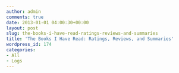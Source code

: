 ```yaml
---
author: admin
comments: true
date: 2013-01-01 04:00:30+00:00
layout: post
slug: the-books-i-have-read-ratings-reviews-and-summaries
title: 'The Books I Have Read: Ratings, Reviews, and Summaries'
wordpress_id: 174
categories:
- All
- Logs
---
```



